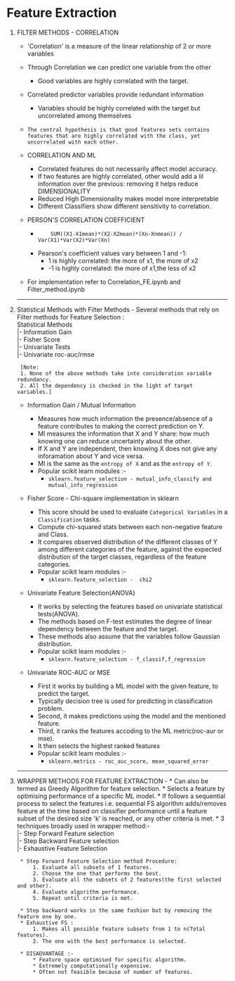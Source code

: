 # Feature Extraction

1. FILTER METHODS - CORRELATION
	* 'Correlation' is a measure of the linear relationship of 2 or more variables
	* Through Correlation we can predict one variable from the other
		* Good variables are highly correlated with the target.
	* Correlated predictor variables provide redundant information
		* Variables should be highly correlated with the target but uncorrelated among themselves
	* `The central hypothesis is that good features sets contains features that are highly correlated with the class, yet uncorrelated with each other.`

	* CORRELATION AND ML
		* Correlated features do not necessarily affect model accuracy.
		* If two features are highly correlated, other would add a lil information over the previous: removing it helps reduce DIMENSIONALITY
		* Reduced High Dimensionality makes model more interpretable
		* Different Classifiers show different sensitivity to correlation.

	* PERSON'S CORRELATION COEFFICIENT
	 	* ```
       	      SUM((X1-X1mean)*(X2-X2mean)*(Xn-Xnmean)) / Var(X1)*Var(X2)*Var(Xn)
       		```
		* Pearson's coefficient values vary between 1 and -1:
			* 1 is highly correlated: the more of x1, the more of x2
			* -1 is highly correlated: the more of x1,the less of x2

	* For implementation refer to Correlation_FE.ipynb and Filter_method.ipynb

	---
2. Statistical Methods with Filter Methods -
	Several methods that rely on Filter methods for Feature Selection :
<br>	Statistical Methods
<br>	|- Information Gain
<br>	|- Fisher Score
<br>	|- Univariate Tests
<br>	|- Univariate roc-auc/rmse

		[Note:
		1. None of the above methods take into consideration variable redundancy.
		2. All the dependency is checked in the light of target variables.]

	* Information Gain / Mutual Information
		* Measures how much information the presence/absence of a feature contributes to making the correct prediction on Y.
		* MI measures the information that X and Y share: how much knowing one can reduce uncertainty about the other.
		* If X and Y are independent, then knowing X does not give any inforamation about Y and vice versa.
		* MI is the same as the ```entropy of X``` and as the ```entropy of Y```.
		* Popular scikit learn modules :-
			* ```sklearn.feature_selection - mutual_info_classify and mutual_info_regression```

	* Fisher Score - Chi-square implementation in sklearn
		* This score should be used to evaluate `Categorical Variables` in a `Classification` tasks.
		* Compute chi-squared stats between each non-negative feature and Class.
		* It compares observed distribution of the different classes of Y among different categories of the feature, against the expected distribution of the target classes, regardless of the feature categories.
		* Popular scikit learn modules :-
			* `sklearn.feature_selection -  chi2`

	* Univariate Feature Selection(ANOVA)
		* It works by selecting the features based on univariate statistical tests(ANOVA).
		* The methods based on F-test estimates the degree of linear dependency between the feature and the target.
		* These methods also assume that the variables follow Gaussian distribution.
		* Popular scikit learn modules :-
			* `sklearn.feature_selection - f_classif,f_regression`

	* Univariate ROC-AUC or MSE
		* First it works by building a ML model with the given feature, to predict the target.
		* Typically decision tree is used for predicting in classification problem.
		* Second, it makes predictions using the model and the mentioned feature.
		* Third, it ranks the features accoding to the ML metric(roc-aur or mse).
		* It then selects the highest ranked features
		* Popular scikit learn modules :-
			* `sklearn.metrics - roc_auc_score, mean_squared_error`

	---

	
2. WRAPPER METHODS FOR FEATURE EXTRACTION -
		* Can also be termed as Greedy Algorithm for feature selection.
		* Selects a feature by optimising performance of a specific ML model.
		* If follows a sequential process to select the features i.e. sequential FS algorithm adds/removes feature at the time based on classifier performance
		until a feature subset of the desired size 'k' is reached, or any other criteria is met.
		* 3 techniques broadly used in wrapper method:-
<br> |- Step Forward Feature selection
<br> |- Step Backward Feature selection
<br> |- Exhaustive Feature Selection

		* Step Forward Feature Selection method Procedure:
			1. Evaluate all subsets of 1 features.
			2. Choose the one that performs the best.
			3. Evaluate all the subsets of 2 features(the first selected and other).
			4. Evaluate algorithm performance.
			5. Repeat until criteria is met.

		* Step backward works in the same fashion but by removing the feature one by one.
		* Exhaustive FS :
			1. Makes all possible feature subsets from 1 to n(Total features).
			2. The one with the best performance is selected.

		* DISADVANTAGE :-
			* Feature space optimised for specific algorithm.
			* Extremely computationally expensive.
			* Often not feasible because of number of features.
